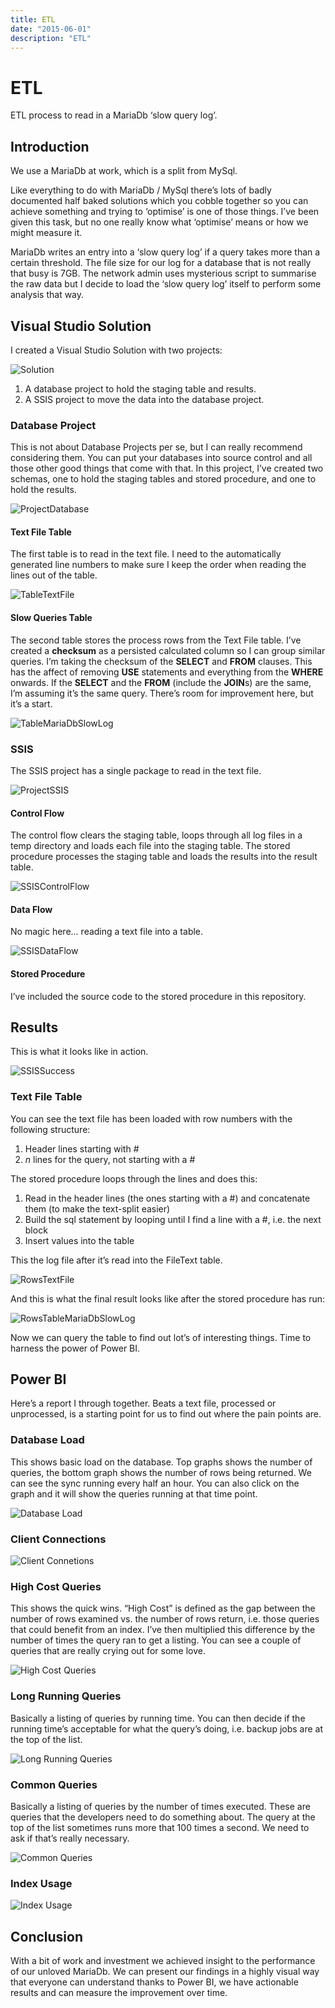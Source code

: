 ```yaml
---
title: ETL
date: "2015-06-01"
description: "ETL"
---
```

# ETL

ETL process to read in a MariaDb ‘slow query log’.

## Introduction

We use a MariaDb at work, which is a split from MySql.  

Like everything to do with MariaDb / MySql there’s lots of badly documented half baked solutions which you cobble together so you can achieve something and trying
to ‘optimise’ is one of those things.  I’ve been given this task, but no one really know what ‘optimise’ means or how we might measure it.

MariaDb writes an entry into a ‘slow query log’ if a query takes more than a certain threshold.  The file size for
our log for a database that is not really that busy is 7GB.  The network admin uses mysterious script to summarise the raw data but I decide to load the ‘slow query log’ itself to perform some analysis that way.

## Visual Studio Solution

I created a Visual Studio Solution with two projects:

![Solution](./images/Solution.png)

1. A database project to hold the staging table and results.
2. A SSIS project to move the data into the database project.

### Database Project

This is not about Database Projects per se, but I can really recommend considering them.  You can put your databases into source control and all those other good things that come with that.
In this project, I’ve created two schemas, one to hold the staging tables and stored procedure, and one to hold the results.

![ProjectDatabase](./images/ProjectDatabase.png)

#### Text File Table

The first table is to read in the text file.  I need to the automatically generated line numbers to make sure I keep the order when reading the lines out of the table.

![TableTextFile](./images/TableTextFile.png)

#### Slow Queries Table

The second table stores the process rows from the Text File table.  I’ve created a **checksum** as a persisted calculated column
so I can group similar queries.  I’m taking the checksum of the **SELECT** and **FROM** clauses.  This has the affect
of removing **USE** statements and everything from the **WHERE** onwards.  If the **SELECT** and the **FROM** (include the **JOIN**s) are the same, I’m assuming it’s the same query.  There’s room for improvement here, but it’s a start.

![TableMariaDbSlowLog](./images/TableMariaDbSlowLog.png)

### SSIS

The SSIS project has a single package to read in the text file.

![ProjectSSIS](./images/ProjectSSIS.png)

#### Control Flow

The control flow clears the staging table, loops through all log files in a temp directory and loads each file into the staging table.  The stored procedure processes the staging table and loads the results into the result table.

![SSISControlFlow](./images/SSISControlFlow.png)

#### Data Flow

No magic here... reading a text file into a table.

![SSISDataFlow](./images/SSISDataFlow.png)

#### Stored Procedure

I’ve included the source code to the stored procedure in this repository.

## Results

This is what it looks like in action.

![SSISSuccess](./images/SSISSuccess.png)

### Text File Table

You can see the text file has been loaded with row numbers with the following structure:

1. Header lines starting with #
2. *n* lines for the query, not starting with a #

The stored procedure loops through the lines and does this:

1. Read in the header lines (the ones starting with a #) and concatenate them (to make the text-split easier)
2. Build the sql statement by looping until I find a line with a #, i.e. the next block
3. Insert values into the table

This the log file after it’s read into the FileText table.

![RowsTextFile](./images/RowsTextFile.png)

And this is what the final result looks like after the stored procedure has run:

![RowsTableMariaDbSlowLog](./images/RowsTableMariaDbSlowLog.png)

Now we can query the table to find out lot’s of interesting things.  Time to harness the power of Power BI.

## Power BI

Here’s a report I through together.  Beats a text file, processed or unprocessed, is a starting point for us to find out where the pain points are.

### Database Load

This shows basic load on the database.  Top graphs shows the number of queries, the bottom graph shows the number of rows being returned.  We can see the sync running every half an hour.  You can also click on the graph and it will show the queries running at that time point.

![Database Load](./images/PBI_1.png)

### Client Connections

![Client Connetions](./images/PBI_2.png)

### High Cost Queries

This shows the quick wins.  “High Cost” is defined as the gap between the number of rows examined vs. the number of rows return, i.e. those queries that could benefit from an index.  I’ve then multiplied this difference by the number of times the query ran to get a listing.  You can see a couple of queries that are really crying out for some love.

![High Cost Queries](./images/PBI_3.png)

### Long Running Queries

Basically a listing of queries by running time.  You can then decide if the running time’s acceptable for what the query’s doing, i.e. backup jobs are at the top of the list.

![Long Running Queries](./images/PBI_4.png)

### Common Queries

Basically a listing of queries by the number of times executed.  These are queries that the developers need to do something about.  The query at the top of the list sometimes runs more that 100 times a second.  We need to ask if that’s really necessary.  

![Common Queries](./images/PBI_5.png)

### Index Usage

![Index Usage](./images/PBI_6.png)



## Conclusion

With a bit of work and investment we achieved insight to the performance of our unloved MariaDb.  We can present our findings in a highly visual way that everyone can understand thanks to Power BI, we have actionable results and can measure the improvement over time.

